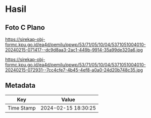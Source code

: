 # Hasil

## Foto C Plano

https://sirekap-obj-formc.kpu.go.id/ea4d/pemilu/ppwp/53/71/05/10/04/5371051004010-20240215-071417--dc9d8aa3-2ac1-449b-9914-35a99de320a6.jpg

https://sirekap-obj-formc.kpu.go.id/ea4d/pemilu/ppwp/53/71/05/10/04/5371051004010-20240215-072931--7cc4cfe7-4b45-4ef8-a0a0-24d20b748c35.jpg


## Metadata

| Key        | Value               |
| ---------- | ------------------- |
| Time Stamp | 2024-02-15 18:30:25 |



